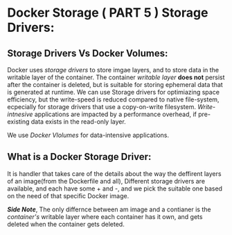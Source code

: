 # Docker Storage ( PART 5 ) Storage Drivers:

## Storage Drivers Vs Docker Volumes:
Docker uses *storage drivers* to store imgae layers, and to store data in the writable layer of
the container. The container *writable layer* **does not** persist after the container is deleted, but is suitable for storing ephemeral data that
is generated at runtime. We can use Storage drivers for optimiazing space efficiency, but the write-speed
is reduced compared to native file-system, ecpecially for storage drivers that use a copy-on-write
filesystem. *Write-intnesive* applications are impacted by a performance overhead, if pre-existing data
exists in the read-only layer.

We use *Docker Vlolumes* for data-intensive applications.

## What is a Docker Storage Driver:
It is handler that takes care of the details about the way the deffirent layers of an image(from the Dockerfile and all), 
Different storage drivers are available, and each have some + and -, and we pick the suitable one based on the need of that 
specific Docker image.

***Side Note***, The only differnce between am image and a contianer is the *container's* writable layer where
each container has it own, and gets deleted when the container gets deleted.

